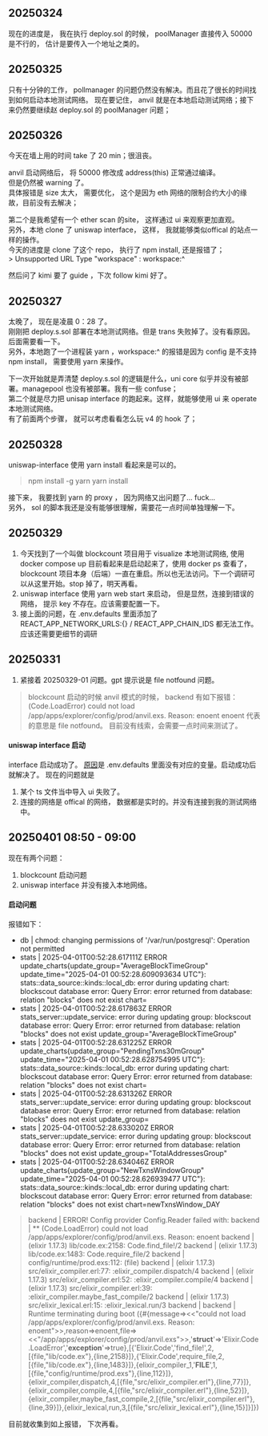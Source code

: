 
## 20250324

现在的进度是， 我在执行 deploy.sol 的时候， poolManager 直接传入 50000 是不行的， 估计是要传入一个地址之类的。

## 20250325
只有十分钟的工作， pollmanager 的问题仍然没有解决。而且花了很长的时间找到如何启动本地测试网络。 现在要记住， anvil 就是在本地启动测试网络；接下来仍然要继续赵 deploy.sol 的 poolManager 问题；


## 20250326


今天在墙上用的时间 take 了 20 min；很沮丧。

anvil 启动网络后， 将 50000 修改成 address(this) 正常通过编译。  
但是仍然被 warning 了。  
具体报错是 size 太大， 需要优化， 这个是因为 eth 网络的限制合约大小的缘故，目前没有去解决；  

第二个是我希望有一个 ether scan 的site， 这样通过 ui 来观察更加直观。  
另外，本地 clone 了 uniswap interface， 这样， 我就能够类似offical 的站点一样的操作。  
今天的进度是 clone 了这个 repo， 执行了 npm install, 还是报错了；  
    > Unsupported URL Type "workspace" : workspace:^

然后问了 kimi 要了 guide ，下次 follow kimi 好了。  


## 20250327

太晚了， 现在是凌晨 0：28 了。  
刚刚把 deploy.s.sol 部署在本地测试网络。但是 trans 失败掉了。没有看原因。后面需要看一下。  
另外，本地跑了一个进程装 yarn ，workspace:^ 的报错是因为 config 是不支持 npm install， 需要使用 yarn 来操作。  


下一次开始就是弄清楚 deploy.s.sol 的逻辑是什么，uni core 似乎并没有被部署。managepool 也没有被部署。我有一些 confuse；  
第二个就是尽力把 unisap interface 的跑起来。这样，就能够使用 ui 来 operate 本地测试网络。  
有了前面两个步骤， 就可以考虑看看怎么玩 v4 的 hook 了；  


## 20250328

uniswap-interface 使用 yarn install 看起来是可以的。  
> npm install -g yarn
> yarn install

接下来， 我要找到 yarn 的 proxy ， 因为网络又出问题了... fuck...  
另外， sol 的脚本我还是没有能够很理解，需要花一点时间单独理解一下。  



## 20250329


1. 今天找到了一个叫做 blockcount 项目用于 visualize 本地测试网络, 使用 docker compose up 目前看起来是启动起来了，使用 docker ps 查看了， blockcount 项目本身（后端）一直在重启。所以也无法访问。下一个调研可以从这里开始。stop 掉了，明天再看。
2. uniswap interface 使用 yarn web start 来启动， 但是显然，连接到错误的网络， 提示 key 不存在。应该需要配置一下。
3. 接上面的问题，在 .env.defaults 里面添加了 REACT\_APP\_NETWORK\_URLS:{} / REACT\_APP\_CHAIN\_IDS 都无法工作。应该还需要更细节的调研


## 20250331

1. 紧接着 20250329-01 问题。gpt 提示说是 file notfound 问题。
> blockcount 启动的时候 anvil 模式的时候， backend 有如下报错： (Code.LoadError) could not load /app/apps/explorer/config/prod/anvil.exs. Reason: enoent
enoent 代表的意思是 file notfound。
目前没有线索，会需要一点时间来测试了。

#### uniswap interface 启动

interface 启动成功了。 [原因](https://github.com/Uniswap/interface/issues/7678?ref=sanghun.xyz)是 .env.defaults 里面没有对应的变量。启动成功后就解决了。 
现在的问题就是
1. 某个 ts 文件当中导入 ui 失败了。
2. 连接的网络是 offical 的网络， 数据都是实时的。并没有连接到我的测试网络中。



## 20250401 08:50 - 09:00

现在有两个问题：
1. blockcount 启动问题
2. uniswap interface 并没有接入本地网络。

#### 启动问题
报错如下：
- db                | chmod: changing permissions of '/var/run/postgresql': Operation not permitted
- stats             | 2025-04-01T00:52:28.617111Z ERROR update_charts{update_group="AverageBlockTimeGroup" update_time="2025-04-01 00:52:28.609093634 UTC"}: stats::data_source::kinds::local_db: error during updating chart: blockscout database error: Query Error: error returned from database: relation "blocks" does not exist chart=
- stats             | 2025-04-01T00:52:28.617863Z ERROR stats_server::update_service: error during updating group: blockscout database error: Query Error: error returned from database: relation "blocks" does not exist update_group="AverageBlockTimeGroup"
- stats             | 2025-04-01T00:52:28.631225Z ERROR update_charts{update_group="PendingTxns30mGroup" update_time="2025-04-01 00:52:28.628754995 UTC"}: stats::data_source::kinds::local_db: error during updating chart: blockscout database error: Query Error: error returned from database: relation "blocks" does not exist chart=
- stats             | 2025-04-01T00:52:28.631326Z ERROR stats_server::update_service: error during updating group: blockscout database error: Query Error: error returned from database: relation "blocks" does not exist update_group=
- stats             | 2025-04-01T00:52:28.633020Z ERROR stats_server::update_service: error during updating group: blockscout database error: Query Error: error returned from database: relation "blocks" does not exist update_group="TotalAddressesGroup"
- stats             | 2025-04-01T00:52:28.634046Z ERROR update_charts{update_group="NewTxnsWindowGroup" update_time="2025-04-01 00:52:28.626939477 UTC"}: stats::data_source::kinds::local_db: error during updating chart: blockscout database error: Query Error: error returned from database: relation "blocks" does not exist chart=newTxnsWindow_DAY
>   backend           | ERROR! Config provider Config.Reader failed with:
    backend           | ** (Code.LoadError) could not load /app/apps/explorer/config/prod/anvil.exs. Reason: enoent
    backend           |     (elixir 1.17.3) lib/code.ex:2158: Code.find_file!/2
    backend           |     (elixir 1.17.3) lib/code.ex:1483: Code.require_file/2
    backend           |     config/runtime/prod.exs:112: (file)
    backend           |     (elixir 1.17.3) src/elixir_compiler.erl:77: :elixir_compiler.dispatch/4
    backend           |     (elixir 1.17.3) src/elixir_compiler.erl:52: :elixir_compiler.compile/4
    backend           |     (elixir 1.17.3) src/elixir_compiler.erl:39: :elixir_compiler.maybe_fast_compile/2
    backend           |     (elixir 1.17.3) src/elixir_lexical.erl:15: :elixir_lexical.run/3
    backend           | 
    backend           | Runtime terminating during boot ({#{message=><<"could not load /app/apps/explorer/config/prod/anvil.exs. Reason: enoent">>,reason=>enoent,file=><<"/app/apps/explorer/config/prod/anvil.exs">>,'__struct__'=>'Elixir.Code.LoadError','__exception__'=>true},[{'Elixir.Code','find_file!',2,[{file,"lib/code.ex"},{line,2158}]},{'Elixir.Code',require_file,2,[{file,"lib/code.ex"},{line,1483}]},{elixir_compiler_1,'__FILE__',1,[{file,"config/runtime/prod.exs"},{line,112}]},{elixir_compiler,dispatch,4,[{file,"src/elixir_compiler.erl"},{line,77}]},{elixir_compiler,compile,4,[{file,"src/elixir_compiler.erl"},{line,52}]},{elixir_compiler,maybe_fast_compile,2,[{file,"src/elixir_compiler.erl"},{line,39}]},{elixir_lexical,run,3,[{file,"src/elixir_lexical.erl"},{line,15}]}]})


目前就收集到如上报错， 下次再看。



